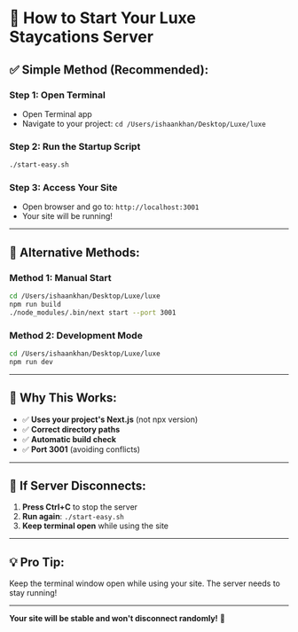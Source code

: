 # 🚀 **How to Start Your Luxe Staycations Server**

## ✅ **Simple Method (Recommended):**

### **Step 1: Open Terminal**
- Open Terminal app
- Navigate to your project: `cd /Users/ishaankhan/Desktop/Luxe/luxe`

### **Step 2: Run the Startup Script**
```bash
./start-easy.sh
```

### **Step 3: Access Your Site**
- Open browser and go to: `http://localhost:3001`
- Your site will be running!

---

## 🔧 **Alternative Methods:**

### **Method 1: Manual Start**
```bash
cd /Users/ishaankhan/Desktop/Luxe/luxe
npm run build
./node_modules/.bin/next start --port 3001
```

### **Method 2: Development Mode**
```bash
cd /Users/ishaankhan/Desktop/Luxe/luxe
npm run dev
```

---

## 🎯 **Why This Works:**

- ✅ **Uses your project's Next.js** (not npx version)
- ✅ **Correct directory paths**
- ✅ **Automatic build check**
- ✅ **Port 3001** (avoiding conflicts)

---

## 🚨 **If Server Disconnects:**

1. **Press Ctrl+C** to stop the server
2. **Run again**: `./start-easy.sh`
3. **Keep terminal open** while using the site

---

## 💡 **Pro Tip:**
Keep the terminal window open while using your site. The server needs to stay running!

---
**Your site will be stable and won't disconnect randomly!** 🎉
